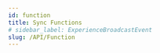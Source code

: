 ```yaml
---
id: function
title: Sync Functions
# sidebar_label: ExperienceBroadcastEvent
slug: /API/Function
---
```

